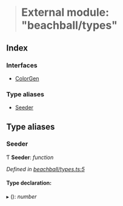 > # External module: "beachball/types"

## Index

### Interfaces

* [ColorGen](../interfaces/_beachball_types_.colorgen.md)

### Type aliases

* [Seeder](_beachball_types_.md#seeder)

## Type aliases

###  Seeder

Ƭ **Seeder**: *function*

*Defined in [beachball/types.ts:5](https://github.com/polkadot-js/ui/blob/1b81868/packages/react-identicon/src/beachball/types.ts#L5)*

#### Type declaration:

▸ (): *number*